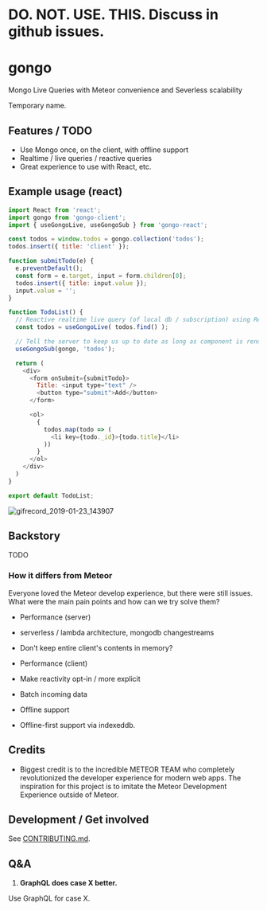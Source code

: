 # DO. NOT. USE. THIS.  Discuss in github issues.

# gongo

Mongo Live Queries with Meteor convenience and Severless scalability

Temporary name.

## Features / TODO

* Use Mongo once, on the client, with offline support
* Realtime / live queries / reactive queries
* Great experience to use with React, etc.

## Example usage (react)

```js
import React from 'react';
import gongo from 'gongo-client';
import { useGongoLive, useGongoSub } from 'gongo-react';

const todos = window.todos = gongo.collection('todos');
todos.insert({ title: 'client' });

function submitTodo(e) {
  e.preventDefault();
  const form = e.target, input = form.children[0];
  todos.insert({ title: input.value });
  input.value = '';
}

function TodoList() {
  // Reactive realtime live query (of local db / subscription) using React Hooks
  const todos = useGongoLive( todos.find() );

  // Tell the server to keep us up to date as long as component is rendered
  useGongoSub(gongo, 'todos');

  return (
    <div>
      <form onSubmit={submitTodo}>
        Title: <input type="text" />
        <button type="submit">Add</button>
      </form>

      <ol>
        {
          todos.map(todo => (
            <li key={todo._id}>{todo.title}</li>
          ))
        }
      </ol>
    </div>
  )
}

export default TodoList;
```

![gifrecord_2019-01-23_143907](https://user-images.githubusercontent.com/381978/51607416-3aa64a80-1f1d-11e9-930c-6e24a5826b26.gif)

## Backstory

TODO

### How it differs from Meteor

Everyone loved the Meteor develop experience, but there were still issues.
What were the main pain points and how can we try solve them?

* Performance (server)
 * serverless / lambda architecture, mongodb changestreams
 * Don't keep entire client's contents in memory?

* Performance (client)
 * Make reactivity opt-in / more explicit
 * Batch incoming data

* Offline support
 * Offline-first support via indexeddb.

## Credits

* Biggest credit is to the incredible METEOR TEAM who completely revolutionized
the developer experience for modern web apps.  The inspiration for this project
is to imitate the Meteor Development Experience outside of Meteor.

## Development / Get involved

See [CONTRIBUTING.md](./CONTRIBUTING.md).

## Q&A

1. **GraphQL does case X better.**

  Use GraphQL for case X.
